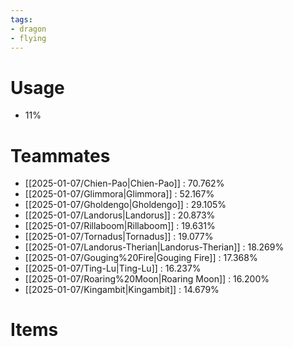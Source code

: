 ```yaml
---
tags:
- dragon
- flying
---
```

# Usage
- 11%
# Teammates
- [[2025-01-07/Chien-Pao|Chien-Pao]] : 70.762%
- [[2025-01-07/Glimmora|Glimmora]] : 52.167%
- [[2025-01-07/Gholdengo|Gholdengo]] : 29.105%
- [[2025-01-07/Landorus|Landorus]] : 20.873%
- [[2025-01-07/Rillaboom|Rillaboom]] : 19.631%
- [[2025-01-07/Tornadus|Tornadus]] : 19.077%
- [[2025-01-07/Landorus-Therian|Landorus-Therian]] : 18.269%
- [[2025-01-07/Gouging%20Fire|Gouging Fire]] : 17.368%
- [[2025-01-07/Ting-Lu|Ting-Lu]] : 16.237%
- [[2025-01-07/Roaring%20Moon|Roaring Moon]] : 16.200%
- [[2025-01-07/Kingambit|Kingambit]] : 14.679%
# Items